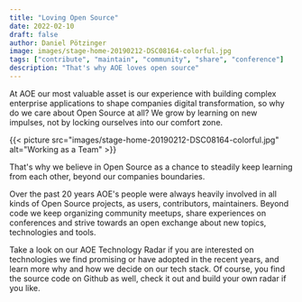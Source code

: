 ```yaml
---
title: "Loving Open Source"
date: 2022-02-10
draft: false
author: Daniel Pötzinger
image: images/stage-home-20190212-DSC08164-colorful.jpg
tags: ["contribute", "maintain", "community", "share", "conference"]
description: "That's why AOE loves open source"
---
```


At AOE our most valuable asset is our experience with building complex enterprise applications to shape companies digital transformation, so why do we care about Open Source at all?
We grow by learning on new impulses, not by locking ourselves into our comfort zone.

<!--more-->

{{< picture src="images/stage-home-20190212-DSC08164-colorful.jpg" alt="Working as a Team" >}}

That's why we believe in Open Source as a chance to steadily keep learning from each other, beyond our companies boundaries.

Over the past 20 years AOE's people were always heavily involved in all kinds of Open Source projects, as users, contributors, maintainers. Beyond code we keep organizing community meetups, share experiences on conferences and strive towards an open exchange about new topics, technologies and tools.

Take a look on our AOE Technology Radar if you are interested on technologies we find promising or have adopted in the recent years, and learn more why and how we decide on our tech stack. Of course, you find the source code on Github as well, check it out and build your own radar if you like.

